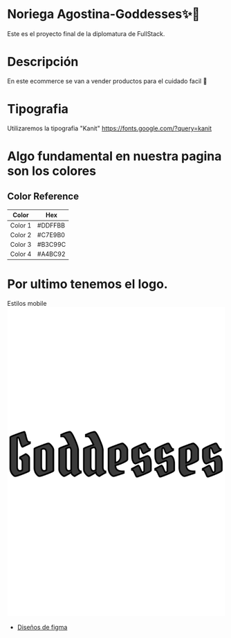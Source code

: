 
# Noriega Agostina-Goddesses✨🌈

Este es el proyecto final de la diplomatura de FullStack.

# Descripción

En este ecommerce se van a vender productos para el cuidado facil 💖

# Tipografia
Utilizaremos la tipografia "Kanit"
https://fonts.google.com/?query=kanit

# Algo fundamental en nuestra pagina son los colores 
## Color Reference

| Color             | Hex                                                                |
| ----------------- | ------------------------------------------------------------------ |
| Color 1 |#DDFFBB |
| Color 2 |#C7E9B0 |
| Color 3 |#B3C99C |
| Color 4 |#A4BC92 |




# Por ultimo tenemos el logo.
 

Estilos mobile
![Logo](https://github.com/AgosNori/NoriegaAgostina--Goddesses/blob/master/img/logo.png)

- [Diseños de figma](https://www.figma.com/file/gbkpE3nw4DWrmHys10LpFl/Desarrollo-IDeas?type=design&node-id=0-1&t=oxVEVePPTzxfDhV0-0)
